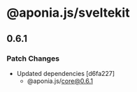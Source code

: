 # @aponia.js/sveltekit

## 0.6.1

### Patch Changes

- Updated dependencies [d6fa227]
  - @aponia.js/core@0.6.1
